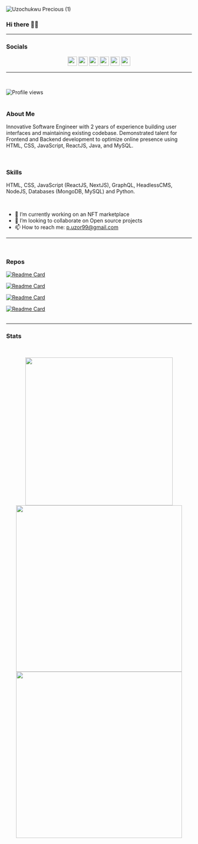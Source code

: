 ![Uzochukwu Precious (1)](https://user-images.githubusercontent.com/40992425/116480999-49a5a100-a87a-11eb-9a13-779b284fa634.png)


### Hi there 👋🏾
<hr>

### Socials
<p align="center">
<a href="https://twitter.com/justvibes401"><img src="https://img.shields.io/badge/twitter-%231DA1F2.svg?&style=for-the-badge&logo=twitter&logoColor=white" height=25></a> 
<a href="https://medium.com/@p-uzor99"><img src="https://img.shields.io/badge/medium-%2312100E.svg?&style=for-the-badge&logo=medium&logoColor=white" height=25></a> 
<a href="https://dev.to/uzor13"><img src="https://img.shields.io/badge/DEV.TO-%230A0A0A.svg?&style=for-the-badge&logo=dev.to&logoColor=white" height=25></a>
<a href="https://dribbble.com/Uzor13"><img src="https://img.shields.io/badge/dribbble-%EA4C89.svg?&style=for-the-badge&logo=dribbble&logoColor=white" height=25></a>
<a href="https://www.linkedin.com/in/uzochukwuprecious"><img src="https://img.shields.io/badge/linkedin-%230077B5.svg?&style=for-the-badge&logo=linkedin&logoColor=white" height=25></a>
<a href="mailto:p.uzor99@gmail.com"><img src="https://img.shields.io/badge/gmail-%EA4335.svg?&style=for-the-badge&logo=gmail&logoColor=white" height=25></a>
</p>
<hr>
<br>
                                                                                                                                             
![Profile views](https://gpvc.arturio.dev/uzor13)  
<br>
### About Me
Innovative Software Engineer with 2 years of experience building user interfaces and maintaining existing codebase. Demonstrated talent for Frontend and Backend development to optimize online presence using HTML, CSS, JavaScript, ReactJS, Java, and MySQL.

<br>

### Skills 
HTML, CSS, JavaScript (ReactJS, NextJS), GraphQL, HeadlessCMS, NodeJS, Databases (MongoDB, MySQL) and Python.

<br>

- 🔭 I’m currently working on an NFT marketplace 
- 👯 I’m looking to collaborate on Open source projects 
- 📫 How to reach me: p.uzor99@gmail.com 

<hr>
<br>

### Repos
[![Readme Card](https://github-readme-stats.vercel.app/api/pin/?username=uzor13&repo=Speech_to_sign-language_and_sentiment_analysis&show_owner=true&theme=blueberry)](https://github.com/Uzor13/Speech_to_sign-language_and_sentiment_analysis)
<br>

[![Readme Card](https://github-readme-stats.vercel.app/api/pin/?username=uzor13&repo=nft-market&show_owner=true&theme=blueberry)](https://github.com/uzor13/nft-market)
<br>

[![Readme Card](https://github-readme-stats.vercel.app/api/pin/?username=uzor13&repo=text-analytics&show_owner=true&theme=blueberry)](https://github.com/uzor13/text-analytics)
<br>

[![Readme Card](https://github-readme-stats.vercel.app/api/pin/?username=uzor13&repo=airbnb-clone&show_owner=true&theme=blueberry)](https://github.com/uzor13/airbnb-clone)
<br>
<br>
<hr>

### Stats
<br>
<p align="center">
<img src="https://github-readme-stats.vercel.app/api/top-langs/?username=uzor13&theme=cobalt" alt="" width="400">
<br>
<img src="https://github-readme-stats.vercel.app/api?username=uzor13&show_icons=true&theme=cobalt" alt="" width="450"/>
<img src="https://github-readme-streak-stats.herokuapp.com/?user=uzor13&background=193549&currStreakLabel=E583D8&sideLabels=E583D8&currStreakNum=75EEB2&sideNums=75EEB2&dates=75EEB2" alt="" width="450">
<br>
</p>


